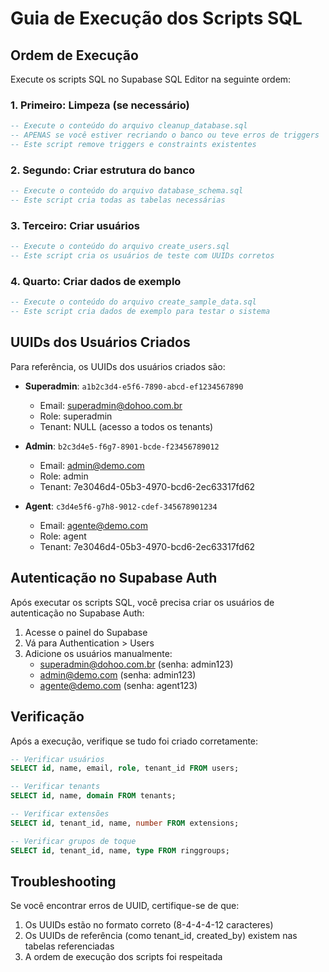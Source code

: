# Guia de Execução dos Scripts SQL

## Ordem de Execução

Execute os scripts SQL no Supabase SQL Editor na seguinte ordem:

### 1. Primeiro: Limpeza (se necessário)
```sql
-- Execute o conteúdo do arquivo cleanup_database.sql
-- APENAS se você estiver recriando o banco ou teve erros de triggers
-- Este script remove triggers e constraints existentes
```

### 2. Segundo: Criar estrutura do banco
```sql
-- Execute o conteúdo do arquivo database_schema.sql
-- Este script cria todas as tabelas necessárias
```

### 3. Terceiro: Criar usuários
```sql
-- Execute o conteúdo do arquivo create_users.sql
-- Este script cria os usuários de teste com UUIDs corretos
```

### 4. Quarto: Criar dados de exemplo
```sql
-- Execute o conteúdo do arquivo create_sample_data.sql
-- Este script cria dados de exemplo para testar o sistema
```

## UUIDs dos Usuários Criados

Para referência, os UUIDs dos usuários criados são:

- **Superadmin**: `a1b2c3d4-e5f6-7890-abcd-ef1234567890`
  - Email: superadmin@dohoo.com.br
  - Role: superadmin
  - Tenant: NULL (acesso a todos os tenants)

- **Admin**: `b2c3d4e5-f6g7-8901-bcde-f23456789012`
  - Email: admin@demo.com
  - Role: admin
  - Tenant: 7e3046d4-05b3-4970-bcd6-2ec63317fd62

- **Agent**: `c3d4e5f6-g7h8-9012-cdef-345678901234`
  - Email: agente@demo.com
  - Role: agent
  - Tenant: 7e3046d4-05b3-4970-bcd6-2ec63317fd62

## Autenticação no Supabase Auth

Após executar os scripts SQL, você precisa criar os usuários de autenticação no Supabase Auth:

1. Acesse o painel do Supabase
2. Vá para Authentication > Users
3. Adicione os usuários manualmente:
   - superadmin@dohoo.com.br (senha: admin123)
   - admin@demo.com (senha: admin123)
   - agente@demo.com (senha: agent123)

## Verificação

Após a execução, verifique se tudo foi criado corretamente:

```sql
-- Verificar usuários
SELECT id, name, email, role, tenant_id FROM users;

-- Verificar tenants
SELECT id, name, domain FROM tenants;

-- Verificar extensões
SELECT id, tenant_id, name, number FROM extensions;

-- Verificar grupos de toque
SELECT id, tenant_id, name, type FROM ringgroups;
```

## Troubleshooting

Se você encontrar erros de UUID, certifique-se de que:
1. Os UUIDs estão no formato correto (8-4-4-4-12 caracteres)
2. Os UUIDs de referência (como tenant_id, created_by) existem nas tabelas referenciadas
3. A ordem de execução dos scripts foi respeitada 